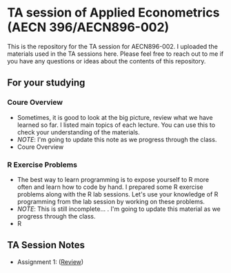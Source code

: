 # TA session of Applied Econometrics (AECN 396/AECN896-002)

This is the repository for the TA session for AECN896-002. I uploaded the materials used in the TA sessions here. Please feel free to reach out to me if you have any questions or ideas about the contents of this repository. 

## For your studying

### Coure Overview
+ Sometimes, it is good to look at the big picture, review what we have learned so far. I listed main topics of each lecture. You can use this to check your understanding of the materials. 
+ *NOTE*: I'm going to update this note as we progress through the class.
+ Coure Overview

### R Exercise Problems
+ The best way to learn programming is to expose yourself to R more often and learn how to code by hand. I prepared some R exercise problems along with the R lab sessions. Let's use your knowledge of R programming from the lab session by working on these problems. 
+ *NOTE*: This is still incomplete... . I'm going to update this material as we progress through the class.
+ R 

## TA Session Notes
+ Assignment 1: ([Review](https://shunkei3.github.io/Applied_Econometrics_TA/Assignment_1/Review1_slides.html))


